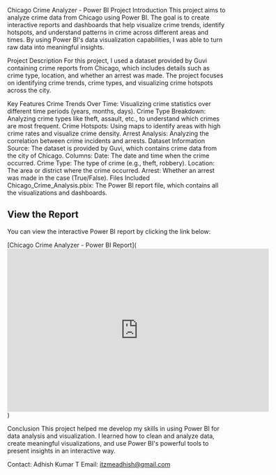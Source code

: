 Chicago Crime Analyzer - Power BI Project
Introduction
This project aims to analyze crime data from Chicago using Power BI. The goal is to create interactive reports and dashboards that help visualize crime trends, identify hotspots, and understand patterns in crime across different areas and times. By using Power BI's data visualization capabilities, I was able to turn raw data into meaningful insights.

Project Description
For this project, I used a dataset provided by Guvi containing crime reports from Chicago, which includes details such as crime type, location, and whether an arrest was made. The project focuses on identifying crime trends, crime types, and visualizing crime hotspots across the city.

Key Features
Crime Trends Over Time: Visualizing crime statistics over different time periods (years, months, days).
Crime Type Breakdown: Analyzing crime types like theft, assault, etc., to understand which crimes are most frequent.
Crime Hotspots: Using maps to identify areas with high crime rates and visualize crime density.
Arrest Analysis: Analyzing the correlation between crime incidents and arrests.
Dataset Information
Source: The dataset is provided by Guvi, which contains crime data from the city of Chicago.
Columns:
Date: The date and time when the crime occurred.
Crime Type: The type of crime (e.g., theft, robbery).
Location: The area or district where the crime occurred.
Arrest: Whether an arrest was made in the case (True/False).
Files Included
Chicago_Crime_Analysis.pbix: The Power BI report file, which contains all the visualizations and dashboards.

## View the Report
You can view the interactive Power BI report by clicking the link below:

[Chicago Crime Analyzer - Power BI Report](<iframe title="CHICAGO CRIME ANALYZER" width="600" height="373.5" src="https://app.powerbi.com/view?r=eyJrIjoiMjMwYWYxODItMzk0My00OWE5LTkzZDctYjQ4Y2E0NDY4MzhkIiwidCI6ImQxYjYxZWVkLWVjZTYtNGZhMC1hMDFmLWU0M2M1Mzc1YjNkNiJ9" frameborder="0" allowFullScreen="true"></iframe>)


Conclusion
This project helped me develop my skills in using Power BI for data analysis and visualization. I learned how to clean and analyze data, create meaningful visualizations, and use Power BI's powerful tools to present insights in an interactive way.

Contact: Adhish Kumar T
Email: itzmeadhish@gmail.com

